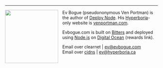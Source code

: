 ***

<img src="/images/evbogue.jpg" class="profile" style="float: left; margin-right: 1em; width: 175px;" />


Ev Bogue (pseudononymous Ven Portman) is the author of [Deploy Node](http://deploy.evbogue.com). His [Hyperboria](http://hyperboria.net)-only website is [venportman.com](http://venportman.com). 

Evbogue.com is built on [Bitters](http://bitters.evbogue.com) and deployed using [Node.js](http://nodejs.org) on [Digital Ocean](https://www.digitalocean.com/?refcode=26d8ed49730d) (rewards link).

Email over clearnet | [ev@evbogue.com](mailto:ev@evbogue.com)<br />
Email over [cjdns](http://cjdns.info) | [ev@hyperboria.ca](mailto:ev@hyperboria.ca)

